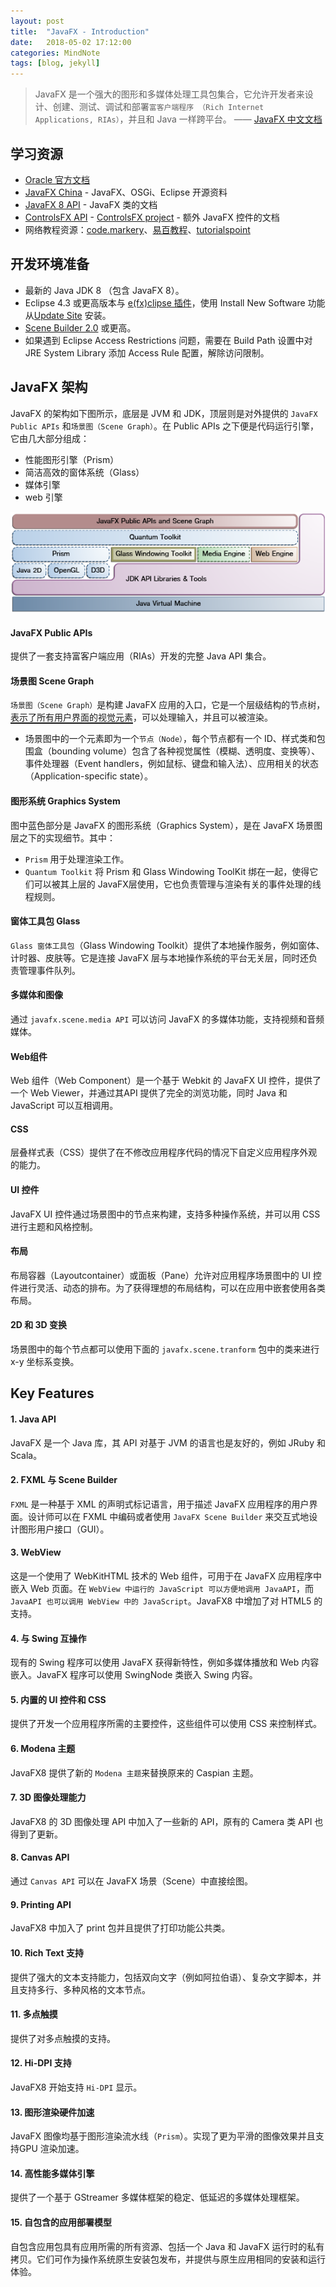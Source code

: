 ```yaml
---
layout: post
title:  "JavaFX - Introduction"
date:   2018-05-02 17:12:00
categories: MindNote
tags: [blog, jekyll]
---
```


> JavaFX 是一个强大的图形和多媒体处理工具包集合，它允许开发者来设计、创建、测试、调试和部署`富客户端程序 （Rich Internet Applications, RIAs）`，并且和 Java 一样跨平台。 —— [JavaFX 中文文档](http://www.javafxchina.net/blog/docs/tutorial1/)

## 学习资源
- [Oracle 官方文档](https://docs.oracle.com/javase/8/javase-clienttechnologies.htm)
- [JavaFX China](http://www.javafxchina.net/main/) - JavaFX、OSGi、Eclipse 开源资料
- [JavaFX 8 API](https://docs.oracle.com/javase/8/javafx/api/) - JavaFX 类的文档
- [ControlsFX API](https://controlsfx.bitbucket.io/) - [ControlsFX project](http://fxexperience.com/controlsfx/) - 额外 JavaFX 控件的文档
- 网络教程资源：[code.markery](http://code.makery.ch/library/javafx-8-tutorial/zh-cn/)、[易百教程](https://www.yiibai.com/javafx/)、[tutorialspoint](https://www.tutorialspoint.com/javafx/index.htm)

## 开发环境准备
- 最新的 Java JDK 8 （包含 JavaFX 8）。
- Eclipse 4.3 或更高版本与 [e(fx)clipse 插件](http://www.eclipse.org/efxclipse/index.html)，使用 Install New Software 功能从[Update Site](https://projects.eclipse.org/projects/technology.efxclipse/downloads) 安装。
- [Scene Builder 2.0](http://www.oracle.com/technetwork/java/javase/downloads/javafxscenebuilder-info-2157684.html) 或更高。
- 如果遇到 Eclipse Access Restrictions 问题，需要在 Build Path 设置中对 JRE System Library 添加 Access Rule 配置，解除访问限制。
<!-- more -->
## JavaFX 架构
JavaFX 的架构如下图所示，底层是 JVM 和 JDK，顶层则是对外提供的 `JavaFX Public APIs` 和`场景图（Scene Graph）`。在 Public APIs 之下便是代码运行引擎，它由几大部分组成：
- 性能图形引擎（Prism）
- 简洁高效的窗体系统（Glass）
- 媒体引擎
- web 引擎

![@JavaFX 架构图 | JavaFX 架构图](/img/1525332949554.png)
#### JavaFX Public APIs
提供了一套支持富客户端应用（RIAs）开发的完整 Java API 集合。

#### 场景图 Scene Graph
`场景图（Scene Graph）`是构建 JavaFX 应用的入口，它是一个层级结构的节点树，<span style="border-bottom:2px solid;">表示了所有用户界面的视觉元素</span>，可以处理输入，并且可以被渲染。
- 场景图中的一个元素即为一个`节点（Node）`，每个节点都有一个 ID、样式类和包围盒（bounding volume）包含了各种视觉属性（模糊、透明度、变换等）、事件处理器（Event handlers，例如鼠标、键盘和输入法）、应用相关的状态（Application-specific state）。

#### 图形系统 Graphics System
图中蓝色部分是 JavaFX 的图形系统（Graphics System），是在 JavaFX 场景图层之下的实现细节。其中：
- `Prism` 用于处理渲染工作。
- `Quantum Toolkit` 将 Prism 和 Glass Windowing ToolKit 绑在一起，使得它们可以被其上层的 JavaFX层使用，它也负责管理与渲染有关的事件处理的线程规则。

#### 窗体工具包 Glass
`Glass 窗体工具包`（Glass Windowing Toolkit）提供了本地操作服务，例如窗体、计时器、皮肤等。它是连接 JavaFX 层与本地操作系统的平台无关层，同时还负责管理事件队列。

#### 多媒体和图像
通过 `javafx.scene.media API` 可以访问 JavaFX 的多媒体功能，支持视频和音频媒体。

#### Web组件
Web 组件（Web Component）是一个基于 Webkit 的 JavaFX UI 控件，提供了一个 Web Viewer，并通过其API 提供了完全的浏览功能，同时 Java 和 JavaScript 可以互相调用。

#### CSS
层叠样式表（CSS）提供了在不修改应用程序代码的情况下自定义应用程序外观的能力。

#### UI 控件
JavaFX UI 控件通过场景图中的节点来构建，支持多种操作系统，并可以用 CSS 进行主题和风格控制。

#### 布局
布局容器（Layoutcontainer）或面板（Pane）允许对应用程序场景图中的 UI 控件进行灵活、动态的排布。为了获得理想的布局结构，可以在应用中嵌套使用各类布局。

#### 2D 和 3D 变换
场景图中的每个节点都可以使用下面的 `javafx.scene.tranform` 包中的类来进行 x-y 坐标系变换。

## Key Features

#### 1. Java API
JavaFX 是一个 Java 库，其 API 对基于 JVM 的语言也是友好的，例如 JRuby 和 Scala。
#### 2. FXML 与 Scene Builder
`FXML` 是一种基于 XML 的声明式标记语言，用于描述 JavaFX 应用程序的用户界面。设计师可以在 FXML 中编码或者使用 `JavaFX Scene Builder` 来交互式地设计图形用户接口（GUI）。
#### 3. WebView
这是一个使用了 WebKitHTML 技术的 Web 组件，可用于在 JavaFX 应用程序中嵌入 Web 页面。在 `WebView 中运行的 JavaScript 可以方便地调用 JavaAPI`，而 `JavaAPI 也可以调用 WebView 中的 JavaScript`。JavaFX8 中增加了对 HTML5 的支持。
#### 4. 与 Swing 互操作
现有的 Swing 程序可以使用 JavaFX 获得新特性，例如多媒体播放和 Web 内容嵌入。JavaFX 程序可以使用 SwingNode 类嵌入 Swing 内容。
#### 5. 内置的 UI 控件和 CSS
提供了开发一个应用程序所需的主要控件，这些组件可以使用 CSS 来控制样式。
#### 6. Modena 主题
JavaFX8 提供了新的 `Modena 主题`来替换原来的 Caspian 主题。
#### 7. 3D 图像处理能力
JavaFX8 的 3D 图像处理 API 中加入了一些新的 API，原有的 Camera 类 API 也得到了更新。
#### 8. Canvas API
通过 `Canvas API` 可以在 JavaFX 场景（Scene）中直接绘图。
#### 9. Printing API 
JavaFX8 中加入了 print 包并且提供了打印功能公共类。
#### 10. Rich Text 支持
提供了强大的文本支持能力，包括双向文字（例如阿拉伯语）、复杂文字脚本，并且支持多行、多种风格的文本节点。
#### 11. 多点触摸
提供了对多点触摸的支持。
#### 12. Hi-DPI 支持
JavaFX8 开始支持 `Hi-DPI` 显示。
#### 13. 图形渲染硬件加速
JavaFX 图像均基于图形渲染流水线（`Prism`）。实现了更为平滑的图像效果并且支持GPU 渲染加速。
#### 14. 高性能多媒体引擎
提供了一个基于 GStreamer 多媒体框架的稳定、低延迟的多媒体处理框架。
#### 15. 自包含的应用部署模型
自包含应用包具有应用所需的所有资源、包括一个 Java 和 JavaFX 运行时的私有拷贝。它们可作为操作系统原生安装包发布，并提供与原生应用相同的安装和运行体验。


